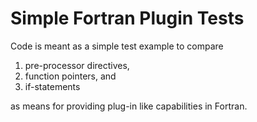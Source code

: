 # Simple Fortran Plugin Tests

Code is meant as a simple test example to compare
1. pre-processor directives,
2. function pointers, and
3. if-statements

as means for providing plug-in like capabilities in Fortran.
